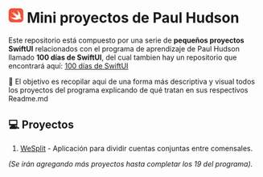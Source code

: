 # <img src="https://raw.githubusercontent.com/devicons/devicon/master/icons/swift/swift-original.svg" alt="swift" width="30" height="30"/> Mini proyectos de Paul Hudson

Este repositorio está compuesto por una serie de **pequeños proyectos SwiftUI** relacionados con el programa de aprendizaje de Paul Hudson llamado **100 días de SwiftUI**,
del cual tambien hay un repositorio que encontrará aquí:  [100 días de SwiftUI](https://github.com/ManuelCBR/100-Days-of-Swift-UI-Paul-Hudson)

📌 El objetivo es recopilar aqui de una forma más descriptiva y visual todos los proyectos del programa explicando de qué tratan en sus respectivos Readme.md

## 💻 Proyectos

1. [WeSplit]() - Aplicación para dividir cuentas conjuntas entre comensales.

*(Se irán agregando más proyectos hasta completar los 19 del programa).* 
